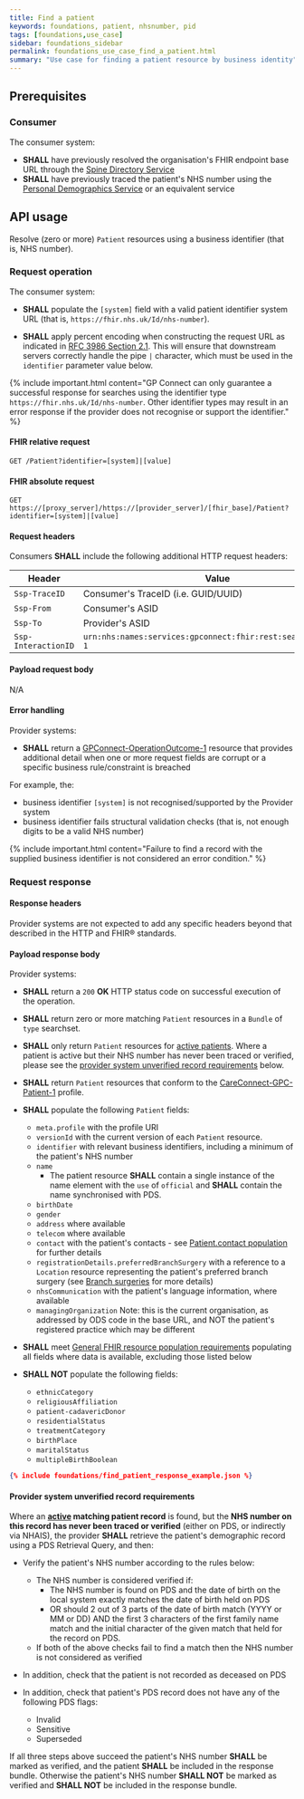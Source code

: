 ```yaml
---
title: Find a patient
keywords: foundations, patient, nhsnumber, pid
tags: [foundations,use_case]
sidebar: foundations_sidebar
permalink: foundations_use_case_find_a_patient.html
summary: "Use case for finding a patient resource by business identity"
---
```


## Prerequisites ##

### Consumer ###

The consumer system:

- **SHALL** have previously resolved the organisation's FHIR endpoint base URL through the [Spine Directory Service](integration_spine_directory_service.html)
- **SHALL** have previously traced the patient's NHS number using the [Personal Demographics Service](integration_personal_demographic_service.html) or an equivalent service

## API usage ##

Resolve (zero or more) `Patient` resources using a business identifier (that is, NHS number).

### Request operation ###

The consumer system:

- **SHALL** populate the `[system]` field with a valid patient identifier system URL (that is, `https://fhir.nhs.uk/Id/nhs-number`).

- **SHALL** apply percent encoding when constructing the request URL as indicated in [RFC 3986 Section 2.1](https://tools.ietf.org/html/rfc3986#section-2.1). This will ensure that downstream servers correctly handle the pipe `|` character, which must be used in the `identifier` parameter value below.

{% include important.html content="GP Connect can only guarantee a successful response for searches using the identifier type `https://fhir.nhs.uk/Id/nhs-number`. Other identifier types may result in an error response if the provider does not recognise or support the identifier." %}

#### FHIR relative request ####

```http
GET /Patient?identifier=[system]|[value]
```

#### FHIR absolute request ####

```http
GET https://[proxy_server]/https://[provider_server]/[fhir_base]/Patient?identifier=[system]|[value]
```

#### Request headers ####

Consumers **SHALL** include the following additional HTTP request headers:

| Header              | Value                                                         |
| -----               | -----                                                         |
| `Ssp-TraceID`       | Consumer's TraceID (i.e. GUID/UUID)                           |
| `Ssp-From`          | Consumer's ASID                                               |
| `Ssp-To`            | Provider's ASID                                               |
| `Ssp-InteractionID` | `urn:nhs:names:services:gpconnect:fhir:rest:search:patient-1` |

#### Payload request body ####

N/A

#### Error handling ####

Provider systems:

- **SHALL** return a [GPConnect-OperationOutcome-1](https://simplifier.net/guide/gpconnect-data-model/Home/FHIR-Assets/All-assets/Profiles/Profile--GPConnect-OperationOutcome-1?version=current) resource that provides additional detail when one or more request fields are corrupt or a specific business rule/constraint is breached

For example, the:

- business identifier `[system]` is not recognised/supported by the Provider system
- business identifier fails structural validation checks (that is, not enough digits to be a valid NHS number)

{% include important.html content="Failure to find a record with the supplied business identifier is not considered an error condition." %}

### Request response ###

#### Response headers ####

Provider systems are not expected to add any specific headers beyond that described in the HTTP and FHIR&reg; standards.

#### Payload response body ####

Provider systems:

- **SHALL** return a `200` **OK** HTTP status code on successful execution of the operation.
- **SHALL** return zero or more matching `Patient` resources in a `Bundle` of `type` searchset.
- **SHALL** only return `Patient` resources for [active patients](overview_glossary.html#active-patient). Where a patient is active but their NHS number has never been traced or verified, please see the [provider system unverified record requirements](#provider-system-unverified-record-requirements) below.
- **SHALL** return `Patient` resources that conform to the [CareConnect-GPC-Patient-1](https://simplifier.net/guide/gpconnect-data-model/Home/FHIR-Assets/All-assets/Profiles/Profile--CareConnect-GPC-Patient-1?version=current) profile.

- **SHALL** populate the following `Patient` fields:
  - `meta.profile` with the profile URI
  - `versionId` with the current version of each `Patient` resource.
  - `identifier` with relevant business identifiers, including a minimum of the patient's NHS number
  - `name`
    - The patient resource **SHALL** contain a single instance of the name element with the `use` of `official` and **SHALL** contain the name synchronised with PDS.
  - `birthDate`
  - `gender`
  - `address` where available
  - `telecom` where available
  - `contact` with the patient's contacts - see [Patient.contact population](development_fhir_resource_guidance.html#patientcontact) for further details
  - `registrationDetails.preferredBranchSurgery` with a reference to a `Location` resource representing the patient's preferred branch surgery (see [Branch surgeries](development_branch_surgeries.html) for more details)
  - `nhsCommunication` with the patient's language information, where available
  - `managingOrganization` Note: this is the current organisation, as addressed by ODS code in the base URL, and NOT the patient's registered practice which may be different

- **SHALL** meet [General FHIR resource population requirements](development_fhir_resource_guidance.html#general-fhir-resource-population-requirements) populating all fields where data is available, excluding those listed below

- **SHALL NOT** populate the following fields:
  - `ethnicCategory`
  - `religiousAffiliation`
  - `patient-cadavericDonor`
  - `residentialStatus`
  - `treatmentCategory`
  - `birthPlace`
  - `maritalStatus`
  - `multipleBirthBoolean`

```json
{% include foundations/find_patient_response_example.json %}
```

#### Provider system unverified record requirements ####

Where an **[active](overview_glossary.html#active-patient) matching patient record** is found, but the **NHS number on this record has never been traced or verified** (either on PDS, or indirectly via NHAIS), the provider **SHALL** retrieve the patient's demographic record using a PDS Retrieval Query, and then:

- Verify the patient's NHS number according to the rules below:

  - The NHS number is considered verified if:
    - The NHS number is found on PDS and the date of birth on the local system exactly matches the date of birth held on PDS
    - OR should 2 out of 3 parts of the date of birth match (YYYY or MM or DD) AND the first 3 characters of the first family name match and the initial character of the given match that held for the record on PDS.
  - If both of the above checks fail to find a match then the NHS number is not considered as verified

- In addition, check that the patient is not recorded as deceased on PDS

- In addition, check that patient's PDS record does not have any of the following PDS flags:
  - Invalid
  - Sensitive
  - Superseded

If all three steps above succeed the patient's NHS number **SHALL** be marked as verified, and the patient **SHALL** be included in the response bundle. Otherwise the patient's NHS number **SHALL NOT** be marked as verified and **SHALL NOT** be included in the response bundle.
